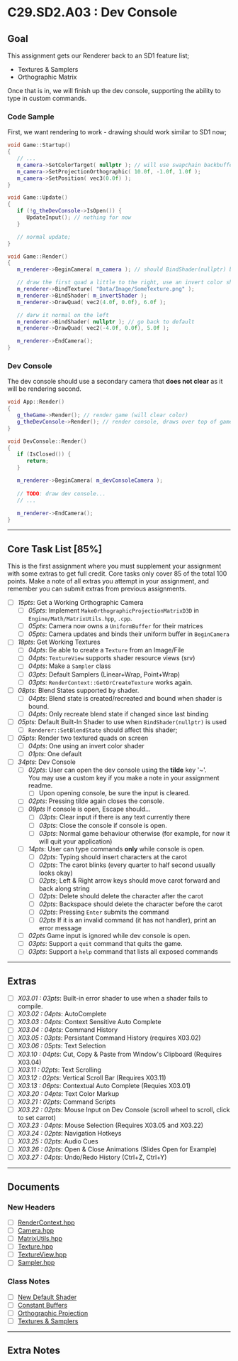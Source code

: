 C29.SD2.A03 : Dev Console
======

## Goal
This assignment gets our Renderer back to an SD1 feature list;
- Textures & Samplers
- Orthographic Matrix

Once that is in, we will finish up the dev console, supporting the ability to type in custom commands.

### Code Sample

First, we want rendering to work - drawing should work similar to SD1 now;  

```cpp
void Game::Startup()
{
   // ...
   m_camera->SetColorTarget( nullptr ); // will use swapchain backbuffer for size; 
   m_camera->SetProjectionOrthographic( 10.0f, -1.0f, 1.0f ); 
   m_camera->SetPosition( vec3(0.0f) ); 
}

void Game::Update()
{
   if (!g_theDevConsole->IsOpen()) {
      UpdateInput(); // nothing for now
   }

   // normal update; 
}

void Game::Render()
{
   m_renderer->BeginCamera( m_camera ); // should BindShader(nullptr) by default

   // draw the first quad a little to the right, use an invert color shader to show it working
   m_renderer->BindTexture( "Data/Image/SomeTexture.png" ); 
   m_renderer->BindShader( m_invertShader ); 
   m_renderer->DrawQuad( vec2(4.0f, 0.0f), 6.0f ); 

   // darw it normal on the left
   m_renderer->BindShader( nullptr ); // go back to default
   m_renderer->DrawQuad( vec2(-4.0f, 0.0f), 5.0f ); 

   m_renderer->EndCamera(); 
}
```

### Dev Console
The dev console should use a secondary camera that **does not clear** as it will be rendering
second.  

```cpp
void App::Render()
{
   g_theGame->Render(); // render game (will clear color)
   g_theDevConsole->Render(); // render console, draws over top of game, using its own game
}

void DevConsole::Render()
{
   if (IsClosed()) {
      return; 
   }

   m_renderer->BeginCamera( m_devConsoleCamera ); 
   
   // TODO: draw dev console...
   // ...
   
   m_renderer->EndCamera(); 
}
```


------

## Core Task List [85%]

This is the first assignment where you must supplement your assignment with some extras to get full credit.  Core tasks
only cover 85 of the total 100 points.  Make a note of all extras you attempt in your assignment, 
and remember you can submit extras from previous assignments.

- [ ] *15pts*: Get a Working Orthographic Camera
    - [ ] *05pts*: Implement `MakeOrthographicProjectionMatrixD3D` in `Engine/Math/MatrixUtils.hpp`, `.cpp`.  
    - [ ] *05pts*: Camera now owns a `UniformBuffer` for their matrices
    - [ ] *05pts*: Camera updates and binds their uniform buffer in `BeginCamera`
- [ ] *18pts*: Get Working Textures
    - [ ] *04pts*: Be able to create a `Texture` from an Image/File
    - [ ] *04pts*: `TextureView` supports shader resource views (srv)
    - [ ] *04pts*: Make a `Sampler` class
    - [ ] *03pts*: Default Samplers (Linear+Wrap, Point+Wrap)
    - [ ] *03pts*: `RenderContext::GetOrCreateTexture` works again.
- [ ] *08pts*: Blend States supported by shader.
    - [ ] *04pts*: Blend state is created/recreated and bound when shader is bound.
    - [ ] *04pts*: Only recreate blend state if changed since last binding
- [ ] *05pts*: Default Built-In Shader to use when `BindShader(nullptr)` is used
    - [ ] `Renderer::SetBlendState` should affect this shader; 
- [ ] *05pts*: Render two textured quads on screen
    - [ ] *04pts*: One using an invert color shader
    - [ ] *01pts*: One default
- [ ] *34pts*: Dev Console
    - [ ] *02pts*: User can open the dev console using the **tilde** key '\~'.  
                   You may use a custom key if you make a note in your assignment readme.
        - [ ] Upon opening console, be sure the input is cleared.
    - [ ] *02pts*: Pressing tilde again closes the console.
    - [ ] *09pts* If console is open, Escape should...
        - [ ] *03pts*: Clear input if there is any text currently there
        - [ ] *03pts*: Close the console if console is open.
        - [ ] *03pts*: Normal game behaviour otherwise (for example, for now it will quit your application)
    - [ ] *14pts*: User can type commands **only** while console is open.
        - [ ] *02pts*: Typing should insert characters at the carot
        - [ ] *02pts*: The carot blinks (every quarter to half second usually looks okay)
        - [ ] *02pts*; Left & Right arrow keys should move carot forward and back along string 
        - [ ] *02pts*: Delete should delete the character after the carot
        - [ ] *02pts*: Backspace should delete the character before the carot
        - [ ] *02pts*: Pressing `Enter` submits the command
        - [ ] *02pts* If it is an invalid command (it has not handler), print an error message
    - [ ] *02pts* Game input is ignored while dev console is open.
    - [ ] *03pts*: Support a `quit` command that quits the game.
    - [ ] *03pts*: Support a `help` command that lists all exposed commands
   
------

## Extras

- [ ] *X03.01 : 03pts*: Built-in error shader to use when a shader fails to compile.   
- [ ] *X03.02 : 04pts*: AutoComplete
- [ ] *X03.03 : 04pts*: Context Sensitive Auto Complete
- [ ] *X03.04 : 04pts*: Command History
- [ ] *X03.05 : 03pts*: Persistant Command History (requires X03.02)
- [ ] *X03.06 : 05pts*: Text Selection 
- [ ] *X03.10 : 04pts*: Cut, Copy & Paste from Window's Clipboard (Requires X03.04)
- [ ] *X03.11 : 02pts*: Text Scrolling
- [ ] *X03.12 : 02pts*: Vertical Scroll Bar (Requires X03.11)
- [ ] *X03.13 : 06pts*: Contextual Auto Complete (Requies X03.01)
- [ ] *X03.20 : 04pts*: Text Color Markup
- [ ] *X03.21 : 02pts*: Command Scripts
- [ ] *X03.22 : 02pts*: Mouse Input on Dev Console (scroll wheel to scroll, click to set carrot)
- [ ] *X03.23 : 04pts*: Mouse Selection (Requires X03.05 and X03.22)
- [ ] *X03.24 : 02pts*: Navigation Hotkeys 
- [ ] *X03.25 : 02pts*: Audio Cues
- [ ] *X03.26 : 02pts*: Open & Close Animations (Slides Open for Example)
- [ ] *X03.27 : 04pts*: Undo/Redo History (Ctrl+Z, Ctrl+Y)

------



## Documents

### New Headers
- [ ] [RenderContext.hpp](./RenderContext.hpp)
- [ ] [Camera.hpp](./Camera.hpp)
- [ ] [MatrixUtils.hpp](./MatrixUtils.hpp)
- [ ] [Texture.hpp](./Texture.hpp)
- [ ] [TextureView.hpp](./TextureView.hpp)
- [ ] [Sampler.hpp](./Sampler.hpp)

### Class Notes
- [ ] [New Default Shader](./default.hlsl)
- [ ] [Constant Buffers](./constantbuffer.md)
- [ ] [Orthographic Projection](./ortho.md)
- [ ] [Textures & Samplers](./textures.md)

------

## Extra Notes